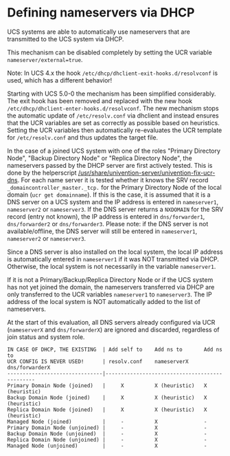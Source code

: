 # Defining nameservers via DHCP #

UCS systems are able to automatically use nameservers that are transmitted to the UCS system via DHCP.

This mechanism can be disabled completely by setting the UCR variable `nameserver/external=true`.

Note: In UCS 4.x the hook `/etc/dhcp/dhclient-exit-hooks.d/resolvconf` is used, which has a different behavior!

Starting with UCS 5.0-0 the mechanism has been simplified considerably. The exit hook has been removed
and replaced with the new hook `/etc/dhcp/dhclient-enter-hooks.d/resolvconf`.
The new mechanism stops the automatic update of `/etc/resolv.conf` via dhclient and instead ensures
that the UCR variables are set as correctly as possible based on heuristics. Setting the UCR variables
then automatically re-evaluates the UCR template for `/etc/resolv.conf` and thus updates the target
file.

In the case of a joined UCS system with one of the roles "Primary Directory Node", "Backup Directory Node"
or "Replica Directory Node", the nameservers passed by the DHCP server are first actively tested.
This is done by the helperscript [/usr/share/univention-server/univention-fix-ucr-dns](../univention-server/univention-fix-ucr-dns). For each
name server it is tested whether it knows the SRV record `_domaincontroller_master._tcp.` for the Primary Directory Node of the local domain
(`ucr get domainname`). If this is the case, it is assumed that it is a DNS server on a UCS system and
the IP address is entered in `nameserver1`, `nameserver2` or `nameserver3`.
If the DNS server returns a `NXDOMAIN` for the SRV record (entry not known), the IP address is entered
in `dns/forwarder1`, `dns/forwarder2` or `dns/forwarder3`. Please note: if the DNS server is not
available/offline, the DNS server will still be entered in `nameserver1`, `nameserver2` or `nameserver3`.

Since a DNS server is also installed on the local system, the local IP address is automatically entered
in `nameserver1` if it was NOT transmitted via DHCP. Otherwise, the local system is not necessarily in
the variable `nameserver1`.

If it is not a Primary/Backup/Replica Directory Node or if the UCS system has not yet joined the domain, the
nameservers transferred via DHCP are only transferred to the UCR variables `nameserver1` to `nameserver3`.
The IP address of the local system is NOT automatically added to the list of nameservers.

At the start of this evaluation, all DNS servers already configured via UCR (`nameserverX` and
`dns/forwarderX`) are ignored and discarded, regardless of join status and system role.


    IN CASE OF DHCP, THE EXISTING  | Add self to    Add ns to       Add ns to
    UCR CONFIG IS NEVER USED!      | resolv.conf    nameserverX     dns/forwarderX
    -------------------------------|-----------------------------------------------
    Primary Domain Node (joined)   |     X          X (heuristic)   X (heuristic)
    Backup Domain Node (joined)    |     X          X (heuristic)   X (heuristic)
    Replica Domain Node (joined)   |     X          X (heuristic)   X (heuristic)
    Managed Node (joined)          |     -          X               -
    Primary Domain Node (unjoined) |     -          X               -
    Backup Domain Node (unjoined)  |     -          X               -
    Replica Domain Node (unjoined) |     -          X               -
    Managed Node (unjoined)        |     -          X               -
